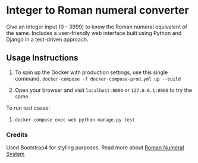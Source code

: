 # Integer to Roman numeral converter

Give an integer input (0 - 3999) to know the Roman numeral equivalent of the same. Includes a user-friendly web interface built using Python and Django in a test-driven approach. 

## Usage Instructions

1. To spin up the Docker with production settings, use this single command. 
`` docker-compose -f docker-compose-prod.yml up --build ``

2. Open your browser and visit `localhost:8000` or `127.0.0.1:8000` to try the same. 

To run test cases:
1. `docker-compose exec web python manage.py test`

### Credits
Used Bootstrap4 for styling purposes. Read more about [Roman Numeral System](https://en.wikipedia.org/wiki/Roman_numerals)
